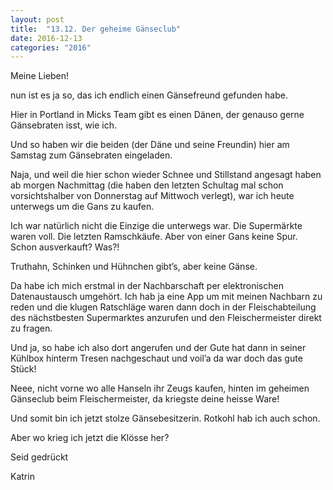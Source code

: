 ```yaml
---
layout: post
title:  "13.12. Der geheime Gänseclub"
date: 2016-12-13
categories: "2016"
---
```

Meine Lieben!


nun ist es ja so, das ich endlich einen Gänsefreund gefunden habe.



Hier in Portland in Micks Team gibt es einen Dänen, der genauso gerne Gänsebraten isst, wie ich.



Und so haben wir die beiden (der Däne und seine Freundin) hier am Samstag zum Gänsebraten eingeladen.



Naja, und weil die hier schon wieder Schnee und Stillstand angesagt haben ab morgen Nachmittag (die haben den letzten Schultag mal schon vorsichtshalber von Donnerstag auf Mittwoch verlegt), war ich heute unterwegs um die Gans zu kaufen.



Ich war natürlich nicht die Einzige die unterwegs war. Die Supermärkte waren voll. Die letzten Ramschkäufe. Aber von einer Gans keine Spur. Schon ausverkauft? Was?!



Truthahn, Schinken und Hühnchen gibt’s, aber keine Gänse.



Da habe ich mich erstmal in der Nachbarschaft per elektronischen Datenaustausch umgehört. Ich hab ja eine App um mit meinen Nachbarn zu reden und die klugen Ratschläge waren dann doch in der Fleischabteilung des nächstbesten Supermarktes anzurufen und den Fleischermeister direkt zu fragen.



Und ja, so habe ich also dort angerufen und der Gute hat dann in seiner Kühlbox hinterm Tresen nachgeschaut und voil’a da war doch das gute Stück! 



Neee, nicht vorne wo alle Hanseln ihr Zeugs kaufen, hinten im geheimen Gänseclub beim Fleischermeister, da kriegste deine heisse Ware!



Und somit bin ich jetzt stolze Gänsebesitzerin. Rotkohl hab ich auch schon. 



Aber wo krieg ich jetzt die Klösse her?



Seid gedrückt

Katrin









